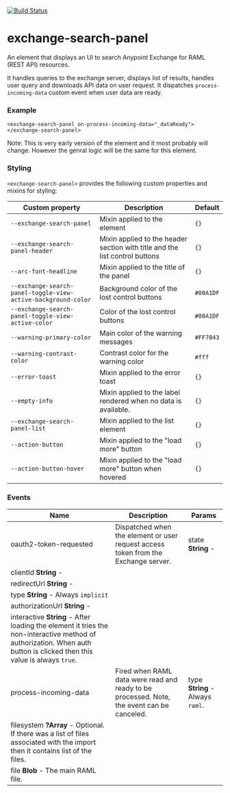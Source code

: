 [![Build Status](https://travis-ci.org/advanced-rest-client/exchange-search-panel.svg?branch=stage)](https://travis-ci.org/advanced-rest-client/exchange-search-panel)  

# exchange-search-panel

An element that displays an UI to search Anypoint Exchange for RAML (REST API) resources.

It handles queries to the exchange server, displays list of results, handles user query
and downloads API data on user request.
It dispatches `process-incoming-data` custom event when user data are ready.

### Example
```
<exchange-search-panel on-process-incoming-data="_dataReady"></exchange-search-panel>
```

Note: This is very early version of the element and it most probably will change.
However the genral logic will be the same for this element.

### Styling
`<exchange-search-panel>` provides the following custom properties and mixins for styling:

Custom property | Description | Default
----------------|-------------|----------
`--exchange-search-panel` | Mixin applied to the element | `{}`
`--exchange-search-panel-header` | Mixin applied to the header section with title and the list control buttons | `{}`
`--arc-font-headline` | Mixin applied to the title of the panel | `{}`
`--exchange-search-panel-toggle-view-active-background-color` | Background color of the lost control buttons | `#00A1DF`
`--exchange-search-panel-toggle-view-active-color` | Color of the lost control buttons | `#00A1DF`
`--warning-primary-color` | Main color of the warning messages | `#FF7043`
`--warning-contrast-color` | Contrast color for the warning color | `#fff`
`--error-toast` | Mixin applied to the error toast | `{}`
`--empty-info` | Mixin applied to the label rendered when no data is available. | `{}`
`--exchange-search-panel-list` | Mixin applied to the list element | `{}`
`--action-button` | Mixin applied to the "load more" button | `{}`
`--action-button-hover` | Mixin applied to the "load more" button when hovered | `{}`



### Events
| Name | Description | Params |
| --- | --- | --- |
| oauth2-token-requested | Dispatched when the element or user request access token from the Exchange server. | state **String** -  |
clientId **String** -  |
redirectUrl **String** -  |
type **String** - Always `implicit` |
authorizationUrl **String** -  |
interactive **String** - After loading the element it tries the non-interactive method of authorization. When auth button is clicked then this value is always `true`. |
| process-incoming-data | Fired when RAML data were read and ready to be processed.  Note, the event can be canceled. | type **String** - Always `raml`. |
filesystem **?Array** - Optional. If there was a list of files associated with the import then it contains list of the files. |
file **Blob** - The main RAML file. |
